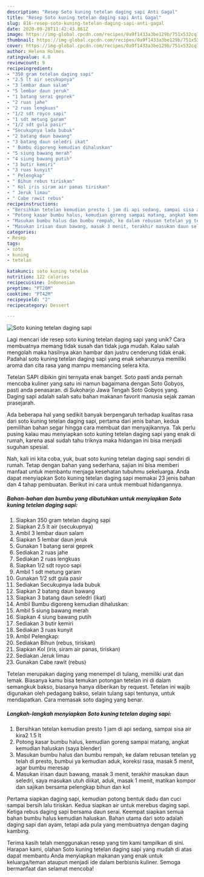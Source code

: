 ```yaml
---
description: "Resep Soto kuning tetelan daging sapi Anti Gagal"
title: "Resep Soto kuning tetelan daging sapi Anti Gagal"
slug: 816-resep-soto-kuning-tetelan-daging-sapi-anti-gagal
date: 2020-09-28T11:42:43.861Z
image: https://img-global.cpcdn.com/recipes/0a9f1433a3be129b/751x532cq70/soto-kuning-tetelan-daging-sapi-foto-resep-utama.jpg
thumbnail: https://img-global.cpcdn.com/recipes/0a9f1433a3be129b/751x532cq70/soto-kuning-tetelan-daging-sapi-foto-resep-utama.jpg
cover: https://img-global.cpcdn.com/recipes/0a9f1433a3be129b/751x532cq70/soto-kuning-tetelan-daging-sapi-foto-resep-utama.jpg
author: Helena Holmes
ratingvalue: 4.8
reviewcount: 9
recipeingredient:
- "350 gram tetelan daging sapi"
- "2.5 lt air secukupnya"
- "3 lembar daun salam"
- "5 lembar daun jeruk"
- "1 batang serai geprek"
- "2 ruas jahe"
- "2 ruas lengkuas"
- "1/2 sdt royco sapi"
- "1 sdt metung garam"
- "1/2 sdt gula pasir"
- "Secukupnya lada bubuk"
- "2 batang daun bawang"
- "3 batang daun seledri ikat"
- " Bumbu digoreng kemudian dihaluskan"
- "5 siung bawang merah"
- "4 siung bawang putih"
- "3 butir kemiri"
- "3 ruas kunyit"
- " Pelengkap"
- " Bihun rebus tiriskan"
- " Kol iris siram air panas tiriskan"
- " Jeruk limau"
- " Cabe rawit rebus"
recipeinstructions:
- "Bersihkan tetelan kemudian presto 1 jam di api sedang, sampai sisa air kira2 1.5 lt"
- "Potong kasar bumbu halus, kemudian goreng sampai matang, angkat kemudian haluskan (saya blender)"
- "Masukan bumbu halus dan bumbu rempah, ke dalam rebusan tetelan yg telah di presto, bumbui ya kemudian aduk, koreksi rasa, masak 5 menit, agar bumbu meresap"
- "Masukan irisan daun bawang, masak 3 menit, terakhir masukan daun seledri, saya masukan utuh diikat, aduk, masak 1 menit, matikan kompor dan sajikan bersama pelengkap bihun dan kol"
categories:
- Resep
tags:
- soto
- kuning
- tetelan

katakunci: soto kuning tetelan 
nutrition: 122 calories
recipecuisine: Indonesian
preptime: "PT20M"
cooktime: "PT42M"
recipeyield: "2"
recipecategory: Dessert

---
```



![Soto kuning tetelan daging sapi](https://img-global.cpcdn.com/recipes/0a9f1433a3be129b/751x532cq70/soto-kuning-tetelan-daging-sapi-foto-resep-utama.jpg)

Lagi mencari ide resep soto kuning tetelan daging sapi yang unik? Cara membuatnya memang tidak susah dan tidak juga mudah. Kalau salah mengolah maka hasilnya akan hambar dan justru cenderung tidak enak. Padahal soto kuning tetelan daging sapi yang enak seharusnya memiliki aroma dan cita rasa yang mampu memancing selera kita.

Tetelan SAPI dibikin gini ternyata enak banget. Soto pasti anda pernah mencoba kuliner yang satu ini namun bagaimana dengan Soto Gobyos, pasti anda penasaran. di Sukoharjo Jawa Tengah Soto Gobyos yang. Daging sapi adalah salah satu bahan makanan favorit manusia sejak zaman prasejarah.

Ada beberapa hal yang sedikit banyak berpengaruh terhadap kualitas rasa dari soto kuning tetelan daging sapi, pertama dari jenis bahan, kedua pemilihan bahan segar hingga cara membuat dan menyajikannya. Tak perlu pusing kalau mau menyiapkan soto kuning tetelan daging sapi yang enak di rumah, karena asal sudah tahu triknya maka hidangan ini bisa menjadi suguhan spesial.


Nah, kali ini kita coba, yuk, buat soto kuning tetelan daging sapi sendiri di rumah. Tetap dengan bahan yang sederhana, sajian ini bisa memberi manfaat untuk membantu menjaga kesehatan tubuhmu sekeluarga. Anda dapat menyiapkan Soto kuning tetelan daging sapi memakai 23 jenis bahan dan 4 tahap pembuatan. Berikut ini cara untuk membuat hidangannya.

<!--inarticleads1-->

##### Bahan-bahan dan bumbu yang dibutuhkan untuk menyiapkan Soto kuning tetelan daging sapi:

1. Siapkan 350 gram tetelan daging sapi
1. Siapkan 2.5 lt air (secukupnya)
1. Ambil 3 lembar daun salam
1. Siapkan 5 lembar daun jeruk
1. Gunakan 1 batang serai geprek
1. Sediakan 2 ruas jahe
1. Sediakan 2 ruas lengkuas
1. Siapkan 1/2 sdt royco sapi
1. Ambil 1 sdt metung garam
1. Gunakan 1/2 sdt gula pasir
1. Sediakan Secukupnya lada bubuk
1. Siapkan 2 batang daun bawang
1. Siapkan 3 batang daun seledri (ikat)
1. Ambil  Bumbu digoreng kemudian dihaluskan:
1. Ambil 5 siung bawang merah
1. Siapkan 4 siung bawang putih
1. Sediakan 3 butir kemiri
1. Sediakan 3 ruas kunyit
1. Ambil  Pelengkap:
1. Sediakan  Bihun (rebus, tiriskan)
1. Siapkan  Kol (iris, siram air panas, tiriskan)
1. Sediakan  Jeruk limau
1. Gunakan  Cabe rawit (rebus)


Tetelan merupakan daging yang menempel di tulang, memiliki urat dan lemak. Biasanya kamu bisa temukan potongan tetelan ini di dalam semangkuk bakso, biasanya hanya diberikan by request. Tetelan ini wajib digunakan oleh pedagang bakso, selain tulang sapi tentunya, untuk mendapatkan. Cara memasak soto daging yang benar. 

<!--inarticleads2-->

##### Langkah-langkah menyiapkan Soto kuning tetelan daging sapi:

1. Bersihkan tetelan kemudian presto 1 jam di api sedang, sampai sisa air kira2 1.5 lt
1. Potong kasar bumbu halus, kemudian goreng sampai matang, angkat kemudian haluskan (saya blender)
1. Masukan bumbu halus dan bumbu rempah, ke dalam rebusan tetelan yg telah di presto, bumbui ya kemudian aduk, koreksi rasa, masak 5 menit, agar bumbu meresap
1. Masukan irisan daun bawang, masak 3 menit, terakhir masukan daun seledri, saya masukan utuh diikat, aduk, masak 1 menit, matikan kompor dan sajikan bersama pelengkap bihun dan kol


Pertama siapkan daging sapi, kemudian potong bentuk dadu dan cuci sampai bersih lalu tiriskan. Kedua siapkan air untuk merebus daging sapi. Ketiga rebus daging sapi bersama daun serai. Keempat siapkan semua bahan bumbu halus kemudian haluskan. Bahan utama dari soto adalah daging sapi dan ayam, tetapi ada pula yang membuatnya dengan daging kambing. 

Terima kasih telah menggunakan resep yang tim kami tampilkan di sini. Harapan kami, olahan Soto kuning tetelan daging sapi yang mudah di atas dapat membantu Anda menyiapkan makanan yang enak untuk keluarga/teman ataupun menjadi ide dalam berbisnis kuliner. Semoga bermanfaat dan selamat mencoba!
